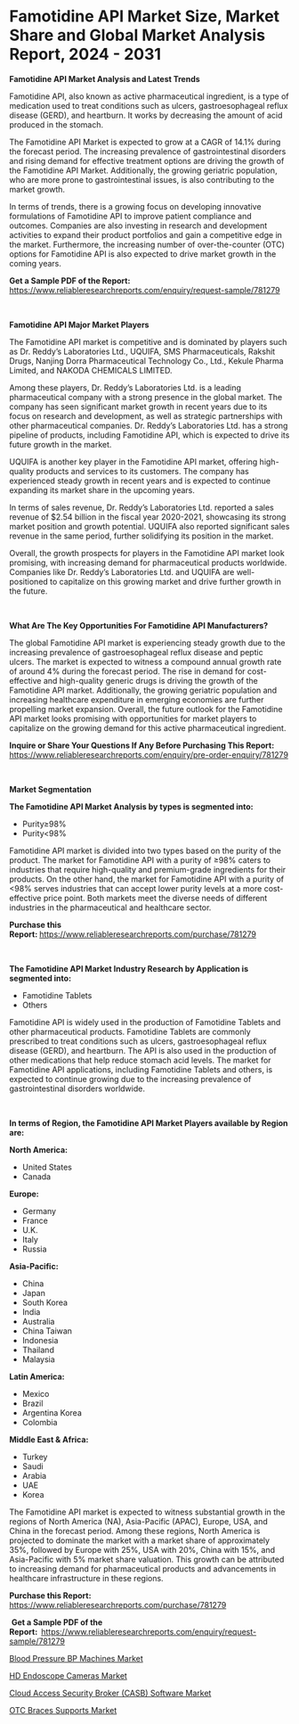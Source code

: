<p><h1>Famotidine API Market Size, Market Share and Global Market Analysis Report, 2024 - 2031</h1></p><p><strong>Famotidine API Market Analysis and Latest Trends</strong></p>
<p><p>Famotidine API, also known as active pharmaceutical ingredient, is a type of medication used to treat conditions such as ulcers, gastroesophageal reflux disease (GERD), and heartburn. It works by decreasing the amount of acid produced in the stomach.</p><p>The Famotidine API Market is expected to grow at a CAGR of 14.1% during the forecast period. The increasing prevalence of gastrointestinal disorders and rising demand for effective treatment options are driving the growth of the Famotidine API Market. Additionally, the growing geriatric population, who are more prone to gastrointestinal issues, is also contributing to the market growth.</p><p>In terms of trends, there is a growing focus on developing innovative formulations of Famotidine API to improve patient compliance and outcomes. Companies are also investing in research and development activities to expand their product portfolios and gain a competitive edge in the market. Furthermore, the increasing number of over-the-counter (OTC) options for Famotidine API is also expected to drive market growth in the coming years.</p></p>
<p><strong>Get a Sample PDF of the Report:&nbsp;</strong> <a href="https://www.reliableresearchreports.com/enquiry/request-sample/781279">https://www.reliableresearchreports.com/enquiry/request-sample/781279</a></p>
<p>&nbsp;</p>
<p><strong>Famotidine API Major Market Players</strong></p>
<p><p>The Famotidine API market is competitive and is dominated by players such as Dr. Reddy’s Laboratories Ltd., UQUIFA, SMS Pharmaceuticals, Rakshit Drugs, Nanjing Dorra Pharmaceutical Technology Co., Ltd., Kekule Pharma Limited, and NAKODA CHEMICALS LIMITED.</p><p>Among these players, Dr. Reddy’s Laboratories Ltd. is a leading pharmaceutical company with a strong presence in the global market. The company has seen significant market growth in recent years due to its focus on research and development, as well as strategic partnerships with other pharmaceutical companies. Dr. Reddy’s Laboratories Ltd. has a strong pipeline of products, including Famotidine API, which is expected to drive its future growth in the market.</p><p>UQUIFA is another key player in the Famotidine API market, offering high-quality products and services to its customers. The company has experienced steady growth in recent years and is expected to continue expanding its market share in the upcoming years.</p><p>In terms of sales revenue, Dr. Reddy’s Laboratories Ltd. reported a sales revenue of $2.54 billion in the fiscal year 2020-2021, showcasing its strong market position and growth potential. UQUIFA also reported significant sales revenue in the same period, further solidifying its position in the market.</p><p>Overall, the growth prospects for players in the Famotidine API market look promising, with increasing demand for pharmaceutical products worldwide. Companies like Dr. Reddy’s Laboratories Ltd. and UQUIFA are well-positioned to capitalize on this growing market and drive further growth in the future.</p></p>
<p>&nbsp;</p>
<p><strong>What Are The Key Opportunities For Famotidine API Manufacturers?</strong></p>
<p><p>The global Famotidine API market is experiencing steady growth due to the increasing prevalence of gastroesophageal reflux disease and peptic ulcers. The market is expected to witness a compound annual growth rate of around 4% during the forecast period. The rise in demand for cost-effective and high-quality generic drugs is driving the growth of the Famotidine API market. Additionally, the growing geriatric population and increasing healthcare expenditure in emerging economies are further propelling market expansion. Overall, the future outlook for the Famotidine API market looks promising with opportunities for market players to capitalize on the growing demand for this active pharmaceutical ingredient.</p></p>
<p><strong>Inquire or Share Your Questions If Any Before Purchasing This Report:</strong> <a href="https://www.reliableresearchreports.com/enquiry/pre-order-enquiry/781279">https://www.reliableresearchreports.com/enquiry/pre-order-enquiry/781279</a></p>
<p>&nbsp;</p>
<p><strong>Market Segmentation</strong></p>
<p><strong>The Famotidine API Market Analysis by types is segmented into:</strong></p>
<p><ul><li>Purity≥98%</li><li>Purity<98%</li></ul></p>
<p><p>Famotidine API market is divided into two types based on the purity of the product. The market for Famotidine API with a purity of ≥98% caters to industries that require high-quality and premium-grade ingredients for their products. On the other hand, the market for Famotidine API with a purity of <98% serves industries that can accept lower purity levels at a more cost-effective price point. Both markets meet the diverse needs of different industries in the pharmaceutical and healthcare sector.</p></p>
<p><strong>Purchase this Report:&nbsp;</strong><a href="https://www.reliableresearchreports.com/purchase/781279">https://www.reliableresearchreports.com/purchase/781279</a></p>
<p>&nbsp;</p>
<p><strong>The Famotidine API Market Industry Research by Application is segmented into:</strong></p>
<p><ul><li>Famotidine Tablets</li><li>Others</li></ul></p>
<p><p>Famotidine API is widely used in the production of Famotidine Tablets and other pharmaceutical products. Famotidine Tablets are commonly prescribed to treat conditions such as ulcers, gastroesophageal reflux disease (GERD), and heartburn. The API is also used in the production of other medications that help reduce stomach acid levels. The market for Famotidine API applications, including Famotidine Tablets and others, is expected to continue growing due to the increasing prevalence of gastrointestinal disorders worldwide.</p></p>
<p>&nbsp;</p>
<p><strong>In terms of Region, the Famotidine API Market Players available by Region are:</strong></p>
<p>
    <p> <strong> North America: </strong>
        <ul>
            <li>United States</li>
            <li>Canada</li>
        </ul>
        </p> 
    <p> <strong> Europe: </strong>
        <ul>
            <li>Germany</li>
            <li>France</li>
            <li>U.K.</li>
            <li>Italy</li>
            <li>Russia</li>
        </ul>
        </p> 
    <p> <strong> Asia-Pacific: </strong>
        <ul>
            <li>China</li>
            <li>Japan</li>
            <li>South Korea</li>
            <li>India</li>
            <li>Australia</li>
            <li>China Taiwan</li>
            <li>Indonesia</li>
            <li>Thailand</li>
            <li>Malaysia</li>
        </ul>
        </p> 
    <p> <strong> Latin America: </strong>
        <ul>
            <li>Mexico</li>
            <li>Brazil</li>
            <li>Argentina Korea</li>
            <li>Colombia</li>
        </ul>
        </p> 
    <p> <strong> Middle East & Africa: </strong>
        <ul>
            <li>Turkey</li>
            <li>Saudi</li>
            <li>Arabia</li>
            <li>UAE</li>
            <li>Korea</li>
        </ul>
    </p>
    </p>
<p><p>The Famotidine API market is expected to witness substantial growth in the regions of North America (NA), Asia-Pacific (APAC), Europe, USA, and China in the forecast period. Among these regions, North America is projected to dominate the market with a market share of approximately 35%, followed by Europe with 25%, USA with 20%, China with 15%, and Asia-Pacific with 5% market share valuation. This growth can be attributed to increasing demand for pharmaceutical products and advancements in healthcare infrastructure in these regions.</p></p>
<p><strong>Purchase this Report: </strong><a href="https://www.reliableresearchreports.com/purchase/781279">https://www.reliableresearchreports.com/purchase/781279</a></p>
<p>&nbsp;<strong>Get a Sample PDF of the Report:&nbsp;&nbsp;</strong><a href="https://www.reliableresearchreports.com/enquiry/request-sample/781279">https://www.reliableresearchreports.com/enquiry/request-sample/781279</a></p>
<p><strong></strong></p>
<p><p><a href="https://view.publitas.com/reportprime-1/blood-pressure-bp-machines-market-analysis-and-market-size-global-industry-overview-market-segmentation-and-forecast-2023-to-2030/">Blood Pressure BP Machines Market</a></p><p><a href="https://view.publitas.com/reportprime-1/hd-endoscope-cameras-market-size-furnishes-valuable-information-encompassing-market-share-market-trends-and-projections-spanning-from-2023-to-2030/">HD Endoscope Cameras Market</a></p><p><a href="https://gentle-editor-9db.notion.site/Insights-into-Cloud-Access-Security-Broker-CASB-Software-Market-Size-Analysing-Market-Share-Tren-b3d9dcb2fc904d86b47b47d0af3b6460">Cloud Access Security Broker (CASB) Software Market</a></p><p><a href="https://view.publitas.com/reportprime-1/otc-braces-supports-market-size-growth-and-forecast-from-2023-2030/">OTC Braces Supports Market</a></p></p>